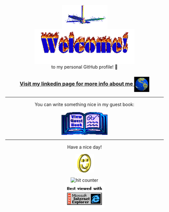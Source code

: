 <div align="center">
<img src="https://github.com/arahsafari/arahsafari/raw/arahsafari/img/fan-1.gif" alt="Fan" align="center">
</div>

<div align="center">
<img src="https://github.com/arahsafari/arahsafari/raw/arahsafari/img/welcome-fire.gif" alt="Welcome" align="center">
</div>

<div align="center">
to my personal GitHub profile! 🥳
</div>

<h3 align="center">
<a href="https://www.linkedin.com/in/arahsafari">Visit my linkedin page for more info about me
<img src="https://github.com/arahsafari/arahsafari/raw/arahsafari/img/website.gif" alt="Visit homepage" align="center">
</a>
</h3>

<hr>

<div align="center">
<p>You can write something nice in my guest book:</p>
<a href="https://github.com/arahsafari/arahsafari/issues"><img src="https://github.com/arahsafari/arahsafari/raw/arahsafari/img/guestbook.gif" alt="Guest book" align="center"></a>
</div>

<hr>

<div align="center">
<p>Have a nice day!</p>
<div>
<img src="https://github.com/arahsafari/arahsafari/raw/arahsafari/img/smile.gif" alt="Smiley" align="center">
</div>
</div>

<div align="center">
<p></p>
<img src="https://profile-counter.glitch.me/arahsafari/count.svg" alt="hit counter" align="center">
</div>

<div align="center">
<img src="https://github.com/arahsafari/arahsafari/raw/arahsafari/img/ie.jpg" alt="Best viewed with Microsoft Internet Explorer" align="center" width="128">
</div>
